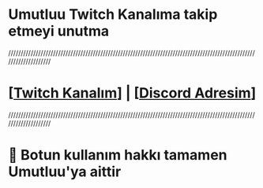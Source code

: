 # Umutluu Twitch Kanalıma takip etmeyi unutma
////////////////////////////////////////////////////////////////////////////////////////////////////////////////////
# [[Twitch Kanalım](https://www.twitch.tv/umutluu)]  |  [[Discord Adresim](https://discord.gg/JqXngnAN2u)]
////////////////////////////////////////////////////////////////////////////////////////////////////////////////////
# 🤖 Botun kullanım hakkı tamamen Umutluu'ya aittir
